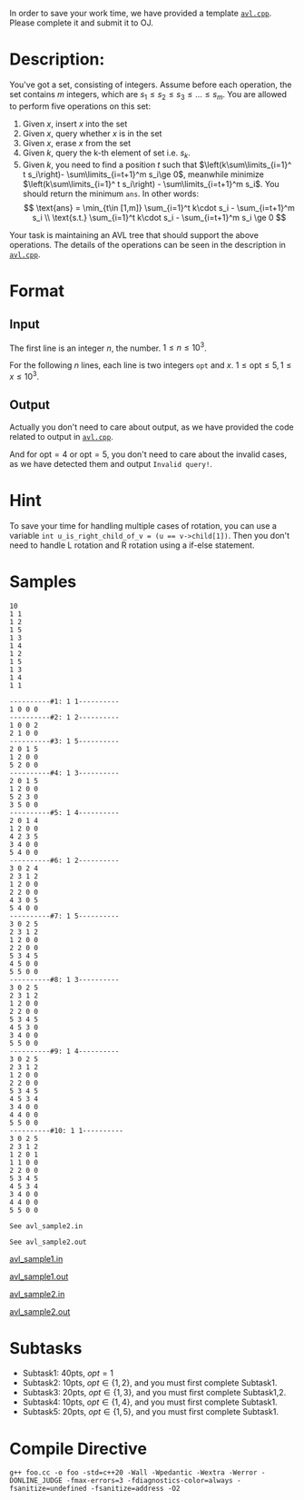 In order to save your work time, we have provided a template [`avl.cpp`](file://avl.cpp). Please complete it and submit it to OJ.

# Description:

You've got a set, consisting of integers. Assume before each operation, the set contains $m$ integers, which are $s_1\le s_2\le s_3\le \ldots \le s_m$. You are allowed to perform five operations on this set:

1. Given $x$, insert $x$ into the set
2. Given $x$, query whether $x$ is in the set
3. Given $x$, erase $x$ from the set
4. Given $k$, query the k-th element of set i.e. $s_k$. 
5. Given $k$, you need to find a position $t$ such that $\left(k\sum\limits_{i=1}^ t s_i\right)- \sum\limits_{i=t+1}^m s_i\ge 0$, meanwhile minimize $\left(k\sum\limits_{i=1}^ t s_i\right) - \sum\limits_{i=t+1}^m s_i$. You should return the minimum ```ans```. In other words:
$$
\text{ans} = \min_{t\in [1,m]} \sum_{i=1}^t k\cdot s_i -  \sum_{i=t+1}^m s_i \\
\text{s.t.} \sum_{i=1}^t k\cdot s_i -  \sum_{i=t+1}^m s_i \ge 0
$$

Your task is maintaining an AVL tree that should support the above operations. The details of the operations can be seen in the description in [`avl.cpp`](file://avl.cpp).

# Format

## Input

The first line is an integer $n$, the number. $1\le n\le 10^3$.

For the following $n$ lines, each line is two integers ```opt``` and $x$. $1\le \text{opt} \le 5,1\le x\le 10^3$.

## Output

Actually you don't need to care about output, as we have provided the code related to output in [`avl.cpp`](file://avl.cpp).

And for $\text{opt}=4$ or $\text{opt}=5$, you don't need to care about the invalid cases, as we have detected them and output `Invalid query!`.

# Hint

To save your time for handling multiple cases of rotation, you can use a variable `int u_is_right_child_of_v = (u == v->child[1])`. Then you don't need to handle L rotation and R rotation using a if-else statement.

# Samples

```input1
10
1 1
1 2
1 5
1 3
1 4
1 2
1 5
1 3
1 4
1 1
```

```output1
----------#1: 1 1----------
1 0 0 0
----------#2: 1 2----------
1 0 0 2
2 1 0 0
----------#3: 1 5----------
2 0 1 5
1 2 0 0
5 2 0 0
----------#4: 1 3----------
2 0 1 5
1 2 0 0
5 2 3 0
3 5 0 0
----------#5: 1 4----------
2 0 1 4
1 2 0 0
4 2 3 5
3 4 0 0
5 4 0 0
----------#6: 1 2----------
3 0 2 4
2 3 1 2
1 2 0 0
2 2 0 0
4 3 0 5
5 4 0 0
----------#7: 1 5----------
3 0 2 5
2 3 1 2
1 2 0 0
2 2 0 0
5 3 4 5
4 5 0 0
5 5 0 0
----------#8: 1 3----------
3 0 2 5
2 3 1 2
1 2 0 0
2 2 0 0
5 3 4 5
4 5 3 0
3 4 0 0
5 5 0 0
----------#9: 1 4----------
3 0 2 5
2 3 1 2
1 2 0 0
2 2 0 0
5 3 4 5
4 5 3 4
3 4 0 0
4 4 0 0
5 5 0 0
----------#10: 1 1----------
3 0 2 5
2 3 1 2
1 2 0 1
1 1 0 0
2 2 0 0
5 3 4 5
4 5 3 4
3 4 0 0
4 4 0 0
5 5 0 0
```

```input2
See avl_sample2.in
```

```output2
See avl_sample2.out
```

[avl_sample1.in](file://avl_sample1.in)

[avl_sample1.out](file://avl_sample1.out)

[avl_sample2.in](file://avl_sample2.in)

[avl_sample2.out](file://avl_sample2.out)

# Subtasks

- Subtask1: 40pts, $opt=1$
- Subtask2: 10pts, $opt\in\{1,2\}$, and you must first complete Subtask1.
- Subtask3: 20pts, $opt\in\{1,3\}$, and you must first complete Subtask1,2.
- Subtask4: 10pts, $opt\in\{1,4\}$, and you must first complete Subtask1.
- Subtask5: 20pts, $opt\in\{1,5\}$, and you must first complete Subtask1.

# Compile Directive

```shellscript
g++ foo.cc -o foo -std=c++20 -Wall -Wpedantic -Wextra -Werror -DONLINE_JUDGE -fmax-errors=3 -fdiagnostics-color=always -fsanitize=undefined -fsanitize=address -O2
```
